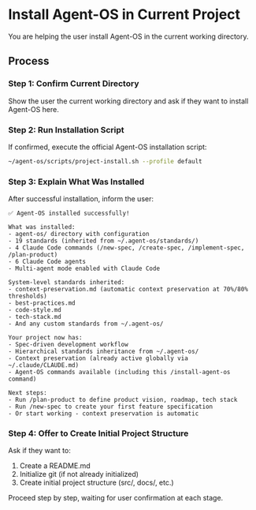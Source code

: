# Install Agent-OS in Current Project

You are helping the user install Agent-OS in the current working directory.

## Process

### Step 1: Confirm Current Directory
Show the user the current working directory and ask if they want to install Agent-OS here.

### Step 2: Run Installation Script
If confirmed, execute the official Agent-OS installation script:

```bash
~/agent-os/scripts/project-install.sh --profile default
```

### Step 3: Explain What Was Installed
After successful installation, inform the user:

```
✅ Agent-OS installed successfully!

What was installed:
- agent-os/ directory with configuration
- 19 standards (inherited from ~/.agent-os/standards/)
- 4 Claude Code commands (/new-spec, /create-spec, /implement-spec, /plan-product)
- 6 Claude Code agents
- Multi-agent mode enabled with Claude Code

System-level standards inherited:
- context-preservation.md (automatic context preservation at 70%/80% thresholds)
- best-practices.md
- code-style.md
- tech-stack.md
- And any custom standards from ~/.agent-os/

Your project now has:
- Spec-driven development workflow
- Hierarchical standards inheritance from ~/.agent-os/
- Context preservation (already active globally via ~/.claude/CLAUDE.md)
- Agent-OS commands available (including this /install-agent-os command)

Next steps:
- Run /plan-product to define product vision, roadmap, tech stack
- Run /new-spec to create your first feature specification
- Or start working - context preservation is automatic
```

### Step 4: Offer to Create Initial Project Structure
Ask if they want to:
1. Create a README.md
2. Initialize git (if not already initialized)
3. Create initial project structure (src/, docs/, etc.)

Proceed step by step, waiting for user confirmation at each stage.
